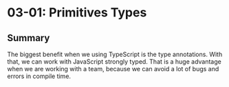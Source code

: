 # 03-01: Primitives Types

## Summary

The biggest benefit when we using TypeScript is the type annotations. With that, we can work with JavaScript strongly typed. That is a huge advantage when we are working with a team, because we can avoid a lot of bugs and errors in compile time.